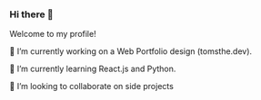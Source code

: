 ### Hi there 👋

Welcome to my profile!

🔭 I’m currently working on a Web Portfolio design (tomsthe.dev).

🌱 I’m currently learning React.js and Python.

👯 I’m looking to collaborate on side projects

<!--
**tomscdxvi/tomscdxvi** is a ✨ _special_ ✨ repository because its `README.md` (this file) appears on your GitHub profile.
-->
